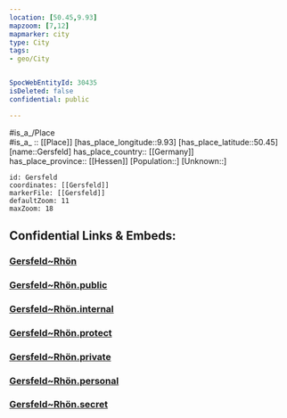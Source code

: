 ```yaml
---
location: [50.45,9.93] 
mapzoom: [7,12] 
mapmarker: city 
type: City
tags:
- geo/City


SpocWebEntityId: 30435
isDeleted: false
confidential: public

---
```

#is_a_/Place  
#is_a_ :: [[Place]] 
[has_place_longitude::9.93] 
[has_place_latitude::50.45] 
[name::Gersfeld] 
has_place_country:: [[Germany]]  
has_place_province:: [[Hessen]] 
[Population::] 
[Unknown::] 


```leaflet
id: Gersfeld
coordinates: [[Gersfeld]] 
markerFile: [[Gersfeld]] 
defaultZoom: 11 
maxZoom: 18
```


## Confidential Links & Embeds: 

### [Gersfeld~Rhön](/_Standards/Earth/Continent/Europe/Europe~Central/Germany/Germany~West/Hessen/counties~Hessen/Fulda/cities~Fulda/Gersfeld~Rhön.md) 

### [Gersfeld~Rhön.public](/_public/Earth/Continent/Europe/Europe~Central/Germany/Germany~West/Hessen/counties~Hessen/Fulda/cities~Fulda/Gersfeld~Rhön.public.md) 

### [Gersfeld~Rhön.internal](/_internal/Earth/Continent/Europe/Europe~Central/Germany/Germany~West/Hessen/counties~Hessen/Fulda/cities~Fulda/Gersfeld~Rhön.internal.md) 

### [Gersfeld~Rhön.protect](/_protect/Earth/Continent/Europe/Europe~Central/Germany/Germany~West/Hessen/counties~Hessen/Fulda/cities~Fulda/Gersfeld~Rhön.protect.md) 

### [Gersfeld~Rhön.private](/_private/Earth/Continent/Europe/Europe~Central/Germany/Germany~West/Hessen/counties~Hessen/Fulda/cities~Fulda/Gersfeld~Rhön.private.md) 

### [Gersfeld~Rhön.personal](/_personal/Earth/Continent/Europe/Europe~Central/Germany/Germany~West/Hessen/counties~Hessen/Fulda/cities~Fulda/Gersfeld~Rhön.personal.md) 

### [Gersfeld~Rhön.secret](/_secret/Earth/Continent/Europe/Europe~Central/Germany/Germany~West/Hessen/counties~Hessen/Fulda/cities~Fulda/Gersfeld~Rhön.secret.md)

